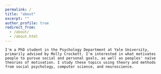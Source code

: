 ```yaml
---
permalink: /
title: "about"
excerpt: ""
author_profile: true
redirect_from: 
  - /about/
  - /about.html
---
```


`I'm a PhD student in the Psychology Department at Yale University, primarily advised by Molly Crockett. I'm interested in what motivates people to pursue social and personal goals, as well as peoples' naïve theories of motivation. I study these topics using theory and methods from social psychology, computer science, and neuroscience.`


